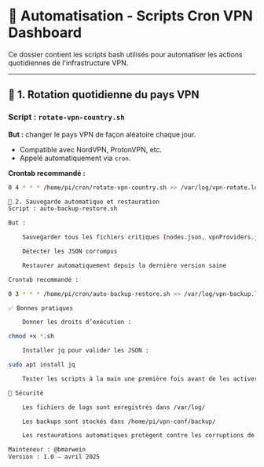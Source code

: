# 🔁 Automatisation - Scripts Cron VPN Dashboard

Ce dossier contient les scripts bash utilisés pour automatiser les actions quotidiennes de l'infrastructure VPN.

---

## 📅 1. Rotation quotidienne du pays VPN

### Script : `rotate-vpn-country.sh`

**But :** changer le pays VPN de façon aléatoire chaque jour.

- Compatible avec NordVPN, ProtonVPN, etc.
- Appelé automatiquement via `cron`.

**Crontab recommandé :**
```bash
0 4 * * * /home/pi/cron/rotate-vpn-country.sh >> /var/log/vpn-rotate.log 2>&1

💾 2. Sauvegarde automatique et restauration
Script : auto-backup-restore.sh

But :

    Sauvegarder tous les fichiers critiques (nodes.json, vpnProviders.json, etc.)

    Détecter les JSON corrompus

    Restaurer automatiquement depuis la dernière version saine

Crontab recommandé :

0 3 * * * /home/pi/cron/auto-backup-restore.sh >> /var/log/vpn-backup.log 2>&1

✅ Bonnes pratiques

    Donner les droits d’exécution :

chmod +x *.sh

    Installer jq pour valider les JSON :

sudo apt install jq

    Tester les scripts à la main une première fois avant de les activer avec cron.

🔐 Sécurité

    Les fichiers de logs sont enregistrés dans /var/log/

    Les backups sont stockés dans /home/pi/vpn-conf/backup/

    Les restaurations automatiques protègent contre les corruptions de config

Mainteneur : @bmarwein
Version : 1.0 – avril 2025
